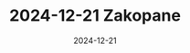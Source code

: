 ---
title: "2024-12-21 Zakopane"
date: 2024-12-21
layout: "gallery/single" 
resources:
  - src: DSC01724.jpg
    params:
      cover: true
build:
  publishResources: true
draft: false
---